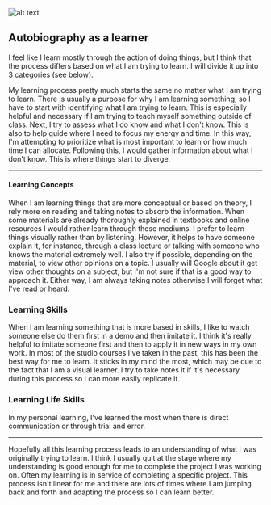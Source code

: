 ![alt text](https://raw.githubusercontent.com/bevchou/teachingasart2018/master/assignments/1_Learner/img/LearnerAutobiographyMap_Beverly_Chou.jpg)

## Autobiography as a learner

 I feel like I learn mostly through the action of doing things, but I think that the process differs based on what I am trying to learn. I will divide it up into 3 categories (see below).

 My learning process pretty much starts the same no matter what I am trying to learn. There is usually a purpose for why I am learning something, so I have to start with identifying what I am trying to learn. This is especially helpful and necessary if I am trying to teach myself something outside of class. Next, I try to assess what I do know and what I don't know. This is also to help guide where I need to focus my energy and time. In this way, I'm attempting to prioritize what is most important to learn or how much time I can allocate. Following this, I would gather information about what I don't know. This is where things start to diverge.

 ---

#### Learning Concepts
When I am learning things that are more conceptual or based on theory, I rely more on reading and taking notes to absorb the information. When some materials are already thoroughly explained in textbooks and online resources I would rather learn through these mediums. I prefer to learn things visually rather than by listening. However, it helps to have someone explain it, for instance, through a class lecture or talking with someone who knows the material extremely well. I also try if possible, depending on the material, to view other opinions on a topic. I usually will Google about it get view other thoughts on a subject, but I'm not sure if that is a good way to approach it. Either way, I am always taking notes otherwise I will forget what I've read or heard.

### Learning Skills
When I am learning something that is more based in skills, I like to watch someone else do them first in a demo and then imitate it. I think it's really helpful to imitate someone first and then to apply it in new ways in my own work. In most of the studio courses I've taken in the past, this has been the best way for me to learn. It sticks in my mind the most, which may be due to the fact that I am a visual learner. I try to take notes it if it's necessary during this process so I can more easily replicate it.

### Learning Life Skills
In my personal learning, I've learned the most when there is direct communication or through trial and error.

---

Hopefully all this learning process leads to an understanding of what I was originally trying to learn. I think I usually quit at the stage where my understanding is good enough for me to complete the project I was working on. Often my learning is in service of completing a specific project. This process isn't linear for me and there are lots of times where I am jumping back and forth and adapting the process so I can learn better.
